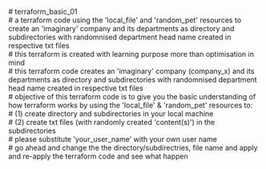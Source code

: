 \# terraform_basic_01 <br />
\# a terraform code using the 'local_file' and 'random_pet' resources to create an 'imaginary' company and its departments as directory and subdirectories with randomnised department head name created in respective txt files <br />
\# this terraform is created with learning purpose more than optimisation in mind <br />
\# this terraform code creates an 'imaginary' company (company_x) and its departments as directory and subdirectories with randomnised department head name created in respective txt files <br />
\# objective of this terraform code is to give you the basic understanding of how terraform works by using the 'local_file' & 'random_pet' resources to: <br />
\# (1) create directory and subdirectories in your local machine <br />
\# (2) create txt files (with randomly created 'content(s)') in the subdirectories <br />
\# please substitute 'your_user_name' with your own user name <br />
\# go ahead and change the the directory/subdirectries, file name and apply and re-apply the terraform code and see what happen <br />
